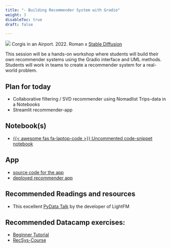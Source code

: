 ```yaml
---
title: "- Building Recommender System with Gradio"
weight: 3
disableToc: true
draft: false

---
```


![](/ds22/images/corgi_airport.png)
Corgis in an Airport. 2022. Roman x [Stable Diffusion](https://stability.ai/blog/stable-diffusion-public-release)


This session will be a hands-on workshop where students will build their own recommender systems using the Gradio interface and UML methods. Students will work in teams to create a recommender system for a real-world problem.


## Plan for today
* Collaborative filtering / SVD recommender using Nomadlist Trips-data in a Notebooks
* Streamlit recommender-app

## Notebook(s)
* [{{< awesome fas fa-laptop-code >}} Uncommented code-snippet notebook](https://colab.research.google.com/github/aaubs/ds-master/blob/main/notebooks/M1-recommender-nomadlis.ipynb)

## App
* [source code for the app](/ds22/apps/nomadrecommender.zip)
* [deployed recommender app](https://rjuro-streamlit-nomad-recommender-app-recommender-b2qt3y.streamlitapp.com/)

## Recommended Readings and resources
* This excellent [PyData Talk](https://youtu.be/EgE0DUrYmo8) by the developer of LightFM

## Recommended Datacamp exercises:
* [Beginner Tutorial](https://www.datacamp.com/tutorial/recommender-systems-python)
* [RecSys-Course](https://www.datacamp.com/courses/building-recommendation-engines-in-python) 


<!-- 

## Recommended Datacamp exercises:
   * [Python](https://learn.datacamp.com/courses/unsupervised-learning-in-python) 

## Recommended Readings and resources
* [Python Data Science Handbook Chapter 5](https://jakevdp.github.io/PythonDataScienceHandbook/)
    * What Is Machine Learning?
    * Introducing Scikit-Learn
    * Feature Engineering
    * In Depth: Principal Component Analysis
    * In Depth: k-Means Clustering

* Implementation tutorials on YT PCA and K-means from [this list](https://www.youtube.com/playlist?list=PLqnslRFeH2Upcrywf-u2etjdxxkL8nl7E)
-->
